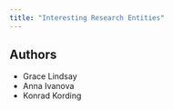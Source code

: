 ```yaml
---
title: "Interesting Research Entities"
---
```


## Authors

- Grace Lindsay
- Anna Ivanova
- Konrad Kording